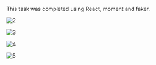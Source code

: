 This task was completed using React, moment and faker.

![2](https://user-images.githubusercontent.com/32257754/92491926-693b6c80-f1b8-11ea-87ec-eb4779abb59e.PNG)


![3](https://user-images.githubusercontent.com/32257754/92492212-b8819d00-f1b8-11ea-8c6e-c145a66d1caa.PNG)

![4](https://user-images.githubusercontent.com/32257754/92492354-de0ea680-f1b8-11ea-9869-66ca5b406c9c.PNG)

![5](https://user-images.githubusercontent.com/32257754/92492469-fb437500-f1b8-11ea-984e-34b68f149bf0.PNG)
